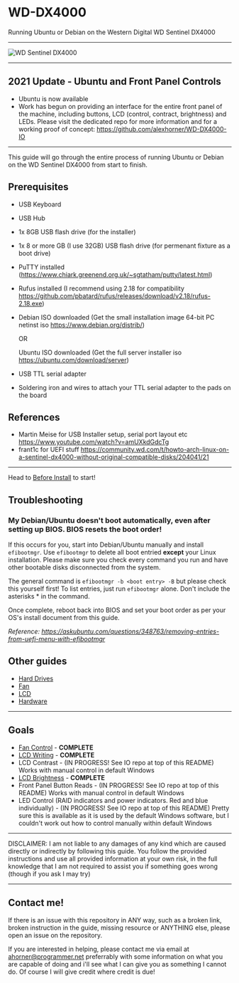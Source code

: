 # WD-DX4000
Running Ubuntu or Debian on the Western Digital WD Sentinel DX4000

---

![WD Sentinel DX4000](./img/wdnas.jpg?raw=true)

---

## 2021 Update - Ubuntu and Front Panel Controls
- Ubuntu is now available
- Work has begun on providing an interface for the entire front panel of the machine, including buttons, LCD (control, contract, brightness) and LEDs. Please visit the dedicated repo for more information and for a working proof of concept: https://github.com/alexhorner/WD-DX4000-IO

---

This guide will go through the entire process of running Ubuntu or Debian on the WD Sentinel DX4000 from start to finish.

## Prerequisites
- USB Keyboard
- USB Hub
- 1x 8GB USB flash drive (for the installer)
- 1x 8 or more GB (I use 32GB) USB flash drive (for permenant fixture as a boot drive)
- PuTTY installed (https://www.chiark.greenend.org.uk/~sgtatham/putty/latest.html)
- Rufus installed (I recommend using 2.18 for compatibility https://github.com/pbatard/rufus/releases/download/v2.18/rufus-2.18.exe)
- Debian ISO downloaded (Get the small installation image 64-bit PC netinst iso https://www.debian.org/distrib/)
  
  OR

  Ubuntu ISO downloaded (Get the full server installer iso https://ubuntu.com/download/server)
- USB TTL serial adapter
- Soldering iron and wires to attach your TTL serial adapter to the pads on the board

## References
- Martin Meise for USB Installer setup, serial port layout etc https://www.youtube.com/watch?v=amUXkdGdcTg
- frant1c for UEFI stuff https://community.wd.com/t/howto-arch-linux-on-a-sentinel-dx4000-without-original-compatible-disks/204041/21

---

Head to [Before Install](BeforeInstall.md) to start!

## Troubleshooting
### My Debian/Ubuntu doesn't boot automatically, even after setting up BIOS. BIOS resets the boot order!
If this occurs for you, start into Debian/Ubuntu manually and install `efibootmgr`. Use `efibootmgr` to delete all boot entried **except** your Linux installation. Please make sure you check every command you run and have other bootable disks disconnected from the system.

The general command is `efibootmgr -b <boot entry> -B` but please check this yourself first! To list entries, just run `efibootmgr` alone. Don't include the asterisks * in the command.

Once complete, reboot back into BIOS and set your boot order as per your OS's install document from this guide.

_Reference: https://askubuntu.com/questions/348763/removing-entries-from-uefi-menu-with-efibootmgr_

## Other guides
- [Hard Drives](Disks.md)
- [Fan](Superio.md)
- [LCD](LCD.md)
- [Hardware](Hardware.md)

---

## Goals
- [Fan Control](Superio.md) - **COMPLETE**
- [LCD Writing](LCD.md) - **COMPLETE**
- LCD Contrast - (IN PROGRESS! See IO repo at top of this README) Works with manual control in default Windows
- [LCD Brightness](LCD.md) - **COMPLETE**
- Front Panel Button Reads - (IN PROGRESS! See IO repo at top of this README) Works with manual control in default Windows
- LED Control (RAID indicators and power indicators. Red and blue individually) - (IN PROGRESS! See IO repo at top of this README)  Pretty sure this is available as it is used by the default Windows software, but I couldn't work out how to control manually within default Windows

---

DISCLAIMER: I am not liable to any damages of any kind which are caused directly or indirectly by following this guide. You follow the provided instructions and use all provided information at your own risk, in the full knowledge that I am not required to assist you if something goes wrong (though if you ask I may try)

---

## Contact me!

If there is an issue with this repository in ANY way, such as a broken link, broken instruction in the guide, missing resource or ANYTHING else, please open an issue on the repository.

If you are interested in helping, please contact me via email at ahorner@programmer.net preferrably with some information on what you are capable of doing and i'll see what I can give you as something I cannot do. Of course I will give credit where credit is due!
